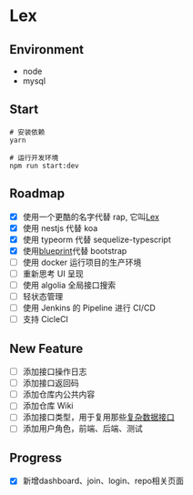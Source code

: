 # Lex

## Environment

- node
- mysql

## Start

```shell
# 安装依赖
yarn

# 运行开发环境
npm run start:dev
```

## Roadmap

- [x] 使用一个更酷的名字代替 rap, 它叫[Lex](https://zh.wikipedia.org/wiki/%E9%9B%B7%E5%85%8B%E6%96%AF%C2%B7%E8%B7%AF%E7%91%9F)
- [x] 使用 nestjs 代替 koa
- [x] 使用 typeorm 代替 sequelize-typescript
- [x] 使用[blueprint](https://blueprintjs.com/docs/#core)代替 bootstrap
- [ ] 使用 docker 运行项目的生产环境
- [ ] 重新思考 UI 呈现
- [ ] 使用 algolia 全局接口搜索
- [ ] 轻状态管理
- [ ] 使用 Jenkins 的 Pipeline 进行 CI/CD
- [ ] 支持 CicleCI

## New Feature

- [ ] 添加接口操作日志
- [ ] 添加接口返回码
- [ ] 添加仓库内公共内容
- [ ] 添加仓库 Wiki
- [ ] 添加接口类型，用于复用那些[复杂数据接口](https://blueprintjs.com/docs/#core/components/control-group.props)
- [ ] 添加用户角色，前端、后端、测试

## Progress

- [x] 新增dashboard、join、login、repo相关页面
